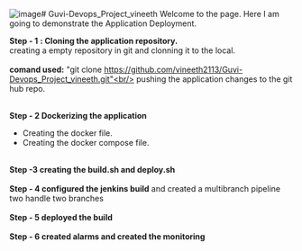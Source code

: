 ![image](https://github.com/user-attachments/assets/ba0fe5d4-f10c-4955-b682-a4be693a97ab)# Guvi-Devops_Project_vineeth
Welcome to the page.
Here I am going to demonstrate the Application Deployment.

**Step - 1**
**: Cloning the application repository.**
<br> creating a empty repository in git and clonning it to the local. <br/>
<br>**comand used:** "git clone https://github.com/vineeth2113/Guvi-Devops_Project_vineeth.git"<br/>
pushing the application changes to the git hub repo. 

<br>**Step - 2 Dockerizing the application** <br/>
* Creating the docker file.
*  Creating the docker compose file.<br/>

<br> **Step -3 creating the build.sh and deploy.sh** <br />
<br> **Step - 4 configured the jenkins build** and created a multibranch pipeline two handle two branches <br/>
<br> **Step - 5 deployed the build** <br/>
<br> **Step - 6 created alarms and created the monitoring** <br/>
